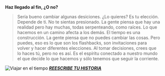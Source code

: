 
<!-- Esperando el desenlace de la historia para escribir el final alternativo ... -->

**Haz llegado al fin, ¿O no?**

>Sería bueno cambiar algunas desiciones. ¿Lo quieres? Es tu elección. Depende de ti. No te sientas presionado.
La gente piensa que hay una realidad pero hay muchas, todas serpenteando, como raíces. 
Lo que hacemos en un camino afecta a los demás. El tiempo es una construcción. 
La gente piensa que no puedes cambiar las cosas. Pero puedes, eso es lo que son los flashbacks, son invitaciones para volver y hacer diferentes elecciones.
Al tomar decisiones, crees que lo haces tú, pero no es así. Es el espíritu conectado a nuestro mundo el que decide lo que hacemos y sólo tenemos que seguir la corriente.

![Viajar en el tiempo](https://cincinnatilibrary.org/wp-content/uploads/sites/84/2020/05/blog-post-how-to-time-travel-newspaper-image-full.png)
[***REESCRIBE TU HISTORIA***](./README.md)
